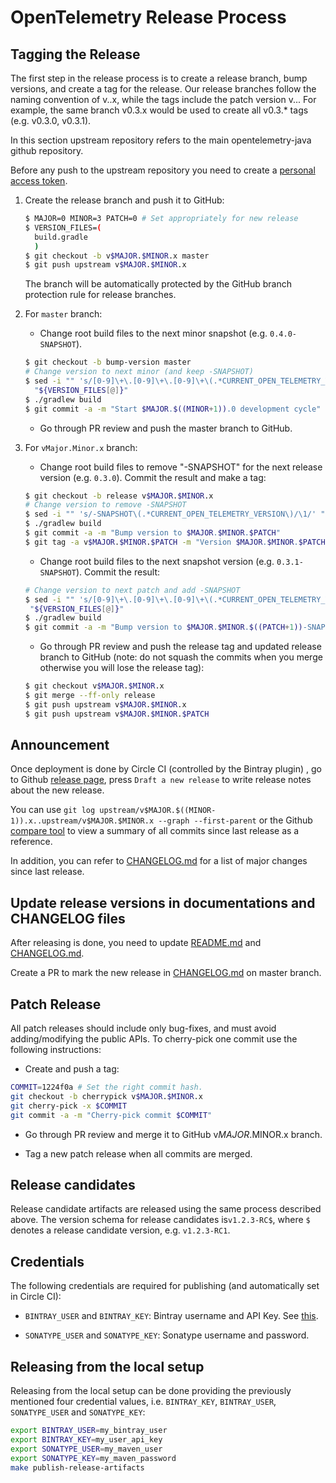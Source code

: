 # OpenTelemetry Release Process

## Tagging the Release

The first step in the release process is to create a release branch, bump versions, and create a tag
for the release. Our release branches follow the naming convention of v<major>.<minor>.x, while the
tags include the patch version v<major>.<minor>.<patch>. For example, the same branch v0.3.x would
be used to create all v0.3.* tags (e.g. v0.3.0, v0.3.1).

In this section upstream repository refers to the main opentelemetry-java github repository.

Before any push to the upstream repository you need to create a
[personal access token](https://help.github.com/en/github/authenticating-to-github/creating-a-personal-access-token-for-the-command-line).

1.  Create the release branch and push it to GitHub:

    ```bash
    $ MAJOR=0 MINOR=3 PATCH=0 # Set appropriately for new release
    $ VERSION_FILES=(
      build.gradle
      )
    $ git checkout -b v$MAJOR.$MINOR.x master
    $ git push upstream v$MAJOR.$MINOR.x
    ```
    The branch will be automatically protected by the GitHub branch protection rule for release
    branches.

2.  For `master` branch:

    -   Change root build files to the next minor snapshot (e.g.
        `0.4.0-SNAPSHOT`).

    ```bash
    $ git checkout -b bump-version master
    # Change version to next minor (and keep -SNAPSHOT)
    $ sed -i "" 's/[0-9]\+\.[0-9]\+\.[0-9]\+\(.*CURRENT_OPEN_TELEMETRY_VERSION\)/'$MAJOR.$((MINOR+1)).0'\1/' \
      "${VERSION_FILES[@]}"
    $ ./gradlew build
    $ git commit -a -m "Start $MAJOR.$((MINOR+1)).0 development cycle"
    ```

    -   Go through PR review and push the master branch to GitHub.
       
3.  For `vMajor.Minor.x` branch:

    -   Change root build files to remove "-SNAPSHOT" for the next release
        version (e.g. `0.3.0`). Commit the result and make a tag:

    ```bash
    $ git checkout -b release v$MAJOR.$MINOR.x
    # Change version to remove -SNAPSHOT
    $ sed -i "" 's/-SNAPSHOT\(.*CURRENT_OPEN_TELEMETRY_VERSION\)/\1/' "${VERSION_FILES[@]}"
    $ ./gradlew build
    $ git commit -a -m "Bump version to $MAJOR.$MINOR.$PATCH"
    $ git tag -a v$MAJOR.$MINOR.$PATCH -m "Version $MAJOR.$MINOR.$PATCH"
    ```

    -   Change root build files to the next snapshot version (e.g.
        `0.3.1-SNAPSHOT`). Commit the result:

    ```bash
    # Change version to next patch and add -SNAPSHOT
    $ sed -i "" 's/[0-9]\+\.[0-9]\+\.[0-9]\+\(.*CURRENT_OPEN_TELEMETRY_VERSION\)/'$MAJOR.$MINOR.$((PATCH+1))-SNAPSHOT'\1/' \
     "${VERSION_FILES[@]}"
    $ ./gradlew build
    $ git commit -a -m "Bump version to $MAJOR.$MINOR.$((PATCH+1))-SNAPSHOT"
    ```

    -   Go through PR review and push the release tag and updated release branch
        to GitHub (note: do not squash the commits when you merge otherwise you
        will lose the release tag):

    ```bash
    $ git checkout v$MAJOR.$MINOR.x
    $ git merge --ff-only release
    $ git push upstream v$MAJOR.$MINOR.x
    $ git push upstream v$MAJOR.$MINOR.$PATCH
    ```

## Announcement
   
Once deployment is done by Circle CI (controlled by the Bintray plugin) , go to Github [release
page](https://github.com/open-telemetry/opentelemetry-java/releases), press
`Draft a new release` to write release notes about the new release.

You can use `git log upstream/v$MAJOR.$((MINOR-1)).x..upstream/v$MAJOR.$MINOR.x --graph --first-parent`
or the Github [compare tool](https://github.com/open-telemetry/opentelemetry-java/compare/)
to view a summary of all commits since last release as a reference.

In addition, you can refer to
[CHANGELOG.md](https://github.com/open-telemetry/opentelemetry-java/blob/master/CHANGELOG.md)
for a list of major changes since last release.

## Update release versions in documentations and CHANGELOG files

After releasing is done, you need to update
[README.md](https://github.com/open-telemetry/opentelemetry-java/blob/master/README.md) and
[CHANGELOG.md](https://github.com/open-telemetry/opentelemetry-java/blob/master/CHANGELOG.md).

Create a PR to mark the new release in
[CHANGELOG.md](https://github.com/census-instrumentation/opencensus-java/blob/master/CHANGELOG.md)
on master branch.

## Patch Release

All patch releases should include only bug-fixes, and must avoid
adding/modifying the public APIs. To cherry-pick one commit use the following
instructions:

- Create and push a tag:

```bash
COMMIT=1224f0a # Set the right commit hash.
git checkout -b cherrypick v$MAJOR.$MINOR.x
git cherry-pick -x $COMMIT
git commit -a -m "Cherry-pick commit $COMMIT"
```

- Go through PR review and merge it to GitHub v$MAJOR.$MINOR.x branch.

- Tag a new patch release when all commits are merged.

## Release candidates

Release candidate artifacts are released using the same process described above. The version schema for release candidates
is`v1.2.3-RC$`, where `$` denotes a release candidate version, e.g. `v1.2.3-RC1`.

## Credentials

The following credentials are required for publishing (and automatically set in Circle CI):

* `BINTRAY_USER` and `BINTRAY_KEY`: Bintray username and API Key.
  See [this](https://www.jfrog.com/confluence/display/BT/Bintray+Security#BintraySecurity-APIKeys).

* `SONATYPE_USER` and `SONATYPE_KEY`: Sonatype username and password.

## Releasing from the local setup

Releasing from the local setup can be done providing the previously mentioned four credential values, i.e.
`BINTRAY_KEY`, `BINTRAY_USER`, `SONATYPE_USER` and `SONATYPE_KEY`:

```sh
export BINTRAY_USER=my_bintray_user
export BINTRAY_KEY=my_user_api_key
export SONATYPE_USER=my_maven_user
export SONATYPE_KEY=my_maven_password
make publish-release-artifacts
```
